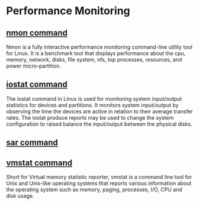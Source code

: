 
# Performance Monitoring

## [nmon command](https://www.geeksforgeeks.org/linux-nmon/)

Nmon is a fully interactive performance monitoring command-line utility tool for Linux. It is a benchmark tool that displays performance about the cpu, memory, network, disks, file system, nfs, top processes, resources, and power micro-partition.


## [iostat command](https://www.geeksforgeeks.org/iostat-command-in-linux-with-examples/)

The iostat command in Linux is used for monitoring system input/output statistics for devices and partitions. It monitors system input/output by observing the time the devices are active in relation to their average transfer rates. The iostat produce reports may be used to change the system configuration to raised balance the input/output between the physical disks.


## [sar command](https://www.geeksforgeeks.org/sar-command-linux-monitor-system-performance/?ref=lbp)

## [vmstat command](https://www.geeksforgeeks.org/vmstat-command-in-linux-with-examples/)

Short for Virtual memory statistic reporter, vmstat is a command line tool for Unix and Unix-like operating systems that reports various information about the operating system such as memory, paging, processes, I/O, CPU and disk usage.


